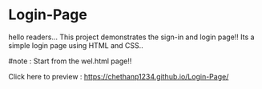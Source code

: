 # Login-Page

hello readers...
This project demonstrates the sign-in and login page!!
Its a simple login page using HTML and CSS..

#note : Start from the wel.html page!!

Click here to preview : https://chethanp1234.github.io/Login-Page/
